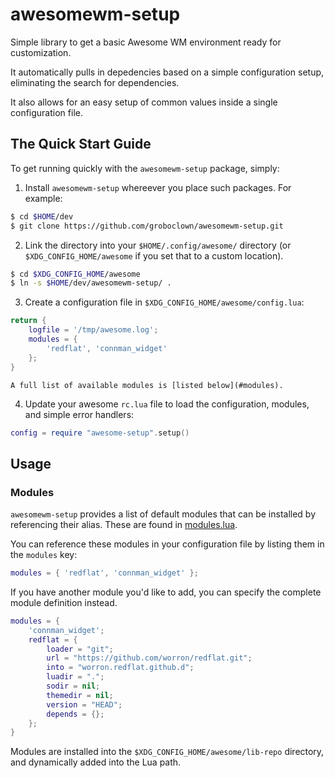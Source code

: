 # awesomewm-setup

Simple library to get a basic Awesome WM environment ready for customization.

It automatically pulls in depedencies based on a simple configuration setup,
eliminating the search for dependencies.

It also allows for an easy setup of common values inside a single configuration
file.

## The Quick Start Guide

To get running quickly with the `awesomewm-setup` package, simply:

1. Install `awesomewm-setup` whereever you place such packages.  For example:
```bash
$ cd $HOME/dev
$ git clone https://github.com/groboclown/awesomewm-setup.git
```
2. Link the directory into your `$HOME/.config/awesome/` directory (or
   `$XDG_CONFIG_HOME/awesome` if you set that to a custom location).
```bash
$ cd $XDG_CONFIG_HOME/awesome
$ ln -s $HOME/dev/awesomewm-setup/ .
```
3. Create a configuration file in `$XDG_CONFIG_HOME/awesome/config.lua`:
```lua
return {
    logfile = '/tmp/awesome.log';
    modules = {
        'redflat', 'connman_widget'
    };
}
```
    A full list of available modules is [listed below](#modules).
4. Update your awesome `rc.lua` file to load the configuration, modules,
    and simple error handlers:
```lua
config = require "awesome-setup".setup()
```

## Usage



### Modules

`awesomewm-setup` provides a list of default modules that can be installed
by referencing their alias.  These are found in
[modules.lua](src/awesome-setup/modules.lua).

You can reference these modules in your configuration file by listing them
in the `modules` key:

```lua
modules = { 'redflat', 'connman_widget' };
```

If you have another module you'd like to add, you can specify the complete
module definition instead.

```lua
modules = {
    'connman_widget';
    redflat = {
        loader = "git";
        url = "https://github.com/worron/redflat.git";
        into = "worron.redflat.github.d";
        luadir = ".";
        sodir = nil;
        themedir = nil;
        version = "HEAD";
        depends = {};
    };
}
```

Modules are installed into the `$XDG_CONFIG_HOME/awesome/lib-repo` directory,
and dynamically added into the Lua path.
